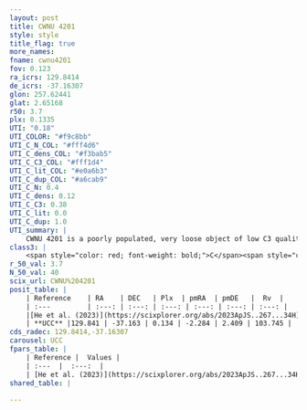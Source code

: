 ```yaml
---
layout: post
title: CWNU 4201
style: style
title_flag: true
more_names: 
fname: cwnu4201
fov: 0.123
ra_icrs: 129.8414
de_icrs: -37.16307
glon: 257.62441
glat: 2.65168
r50: 3.7
plx: 0.1335
UTI: "0.18"
UTI_COLOR: "#f9c8bb"
UTI_C_N_COL: "#fff4d6"
UTI_C_dens_COL: "#f3bab5"
UTI_C_C3_COL: "#fff1d4"
UTI_C_lit_COL: "#e0a6b3"
UTI_C_dup_COL: "#a6cab9"
UTI_C_N: 0.4
UTI_C_dens: 0.12
UTI_C_C3: 0.38
UTI_C_lit: 0.0
UTI_C_dup: 1.0
UTI_summary: |
    CWNU 4201 is a poorly populated, very loose object of low C3 quality. It was recently reported in the literature.
class3: |
    <span style="color: red; font-weight: bold;">C</span><span style="color: #FFC300; font-weight: bold;">B</span>
r_50_val: 3.7
N_50_val: 40
scix_url: CWNU%204201
posit_table: |
    | Reference    | RA    | DEC   | Plx  | pmRA  | pmDE   |  Rv  |
    | :---         | :---: | :---: | :---: | :---: | :---: | :---: |
    |[He et al. (2023)](https://scixplorer.org/abs/2023ApJS..267...34H) | 129.832 | -37.157 | 0.128 | -2.288 | 2.418 | -- |
    | **UCC** |129.841 | -37.163 | 0.134 | -2.284 | 2.409 | 103.745 | 
cds_radec: 129.8414,-37.16307
carousel: UCC
fpars_table: |
    | Reference |  Values |
    | :---  |  :---:  |
    | [He et al. (2023)](https://scixplorer.org/abs/2023ApJS..267...34H) | `A0=2.1, m-M=13.7, logA=7.5` |
shared_table: |
    
---
```


